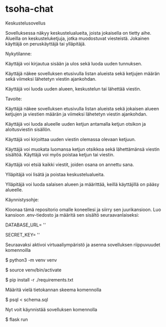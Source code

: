 # tsoha-chat
Keskustelusovellus

Sovelluksessa näkyy keskustelualueita, joista jokaisella on tietty aihe. Alueilla on keskusteluketjuja, jotka muodostuvat viesteistä. Jokainen käyttäjä on peruskäyttäjä tai ylläpitäjä.


Nykytilanne:

Käyttäjä voi kirjautua sisään ja ulos sekä luoda uuden tunnuksen. 

Käyttäjä näkee sovelluksen etusivulla listan alueista sekä ketjujen määrän sekä viimeksi lähetetyn viestin ajankohdan. 

Käyttäjä voi luoda uuden alueen, keskustelun tai lähettää viestin. 


Tavoite:

Käyttäjä näkee sovelluksen etusivulla listan alueista sekä jokaisen alueen ketjujen ja viestien määrän ja viimeksi lähetetyn viestin ajankohdan.

Käyttäjä voi luoda alueelle uuden ketjun antamalla ketjun otsikon ja aloitusviestin sisällön.

Käyttäjä voi kirjoittaa uuden viestin olemassa olevaan ketjuun.

Käyttäjä voi muokata luomansa ketjun otsikkoa sekä lähettämänsä viestin sisältöä. Käyttäjä voi myös poistaa ketjun tai viestin.

Käyttäjä voi etsiä kaikki viestit, joiden osana on annettu sana.

Ylläpitäjä voi lisätä ja poistaa keskustelualueita.

Ylläpitäjä voi luoda salaisen alueen ja määrittää, keillä käyttäjillä on pääsy alueelle.


Käynnistysohje:

Kloonaa tämä repositorio omalle koneellesi ja siirry sen juurikansioon. Luo kansioon .env-tiedosto ja määritä sen sisältö seuraavanlaiseksi:

DATABASE_URL= '<tietokannan-paikallinen-osoite>'

SECRET_KEY= '<salainen-avain>'

Seuraavaksi aktivoi virtuaaliympäristö ja asenna sovelluksen riippuvuudet komennoilla

$ python3 -m venv venv

$ source venv/bin/activate

$ pip install -r ./requirements.txt

Määritä vielä tietokannan skeema komennolla

$ psql < schema.sql

Nyt voit käynnistää sovelluksen komennolla

$ flask run
